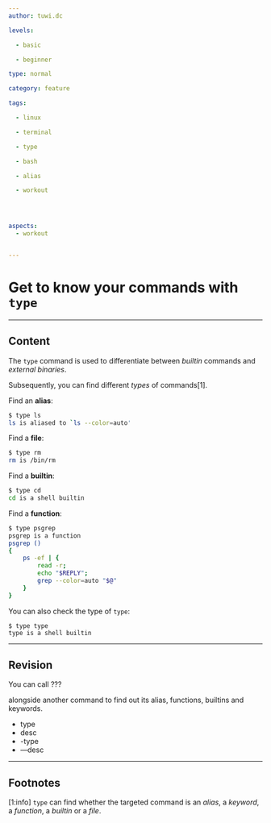 ```yaml
---
author: tuwi.dc

levels:

  - basic

  - beginner

type: normal

category: feature

tags:

  - linux

  - terminal

  - type

  - bash

  - alias

  - workout




aspects:
  - workout


---
```


# Get to know  your commands with `type`

---
## Content

The `type` command is used to differentiate between *builtin* commands and *external binaries*.

Subsequently, you can find different *types* of commands[1].

Find an **alias**:

```bash
$ type ls
ls is aliased to `ls --color=auto'
```
Find a **file**:
```bash
$ type rm
rm is /bin/rm
```
Find a **builtin**:
```bash
$ type cd
cd is a shell builtin
```
Find a **function**:
```bash
$ type psgrep
psgrep is a function
psgrep () 
{ 
    ps -ef | { 
        read -r;
        echo "$REPLY";
        grep --color=auto "$@"
    }
}
```

You can also check the type of `type`:
```
$ type type
type is a shell builtin
```

---
## Revision

You can call ??? 

alongside another command to find out its alias, functions, builtins and keywords.


* type
* desc
* -type
* —desc

---
## Footnotes
[1:info]
`type` can find whether the targeted command is an *alias*, a *keyword*, a *function*, a *builtin* or a *file*.
 
